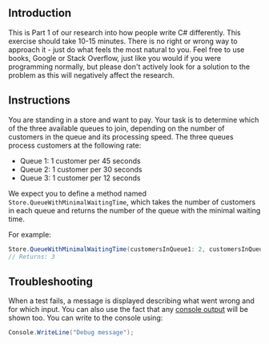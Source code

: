 ## Introduction

This is Part 1 of our research into how people write C# differently. This exercise should take 10-15 minutes. There is no right or wrong way to approach it - just do what feels the most natural to you. Feel free to use books, Google or Stack Overflow, just like you would if you were programming normally, but please don't actively look for a solution to the problem as this will negatively affect the research.

## Instructions

You are standing in a store and want to pay. Your task is to determine which of the three available queues to join, depending on the number of customers in the queue and its processing speed. The three queues process customers at the following rate:

- Queue 1: 1 customer per 45 seconds
- Queue 2: 1 customer per 30 seconds
- Queue 3: 1 customer per 12 seconds

We expect you to define a method named `Store.QueueWithMinimalWaitingTime`, which takes the number of customers in each queue and returns the number of the queue with the minimal waiting time.

For example:

```csharp
Store.QueueWithMinimalWaitingTime(customersInQueue1: 2, customersInQueue2: 3, customersInQueue3: 5)
// Returns: 3
```

## Troubleshooting

When a test fails, a message is displayed describing what went wrong and for which input. You can also use the fact that any [console output][programiz.com-basic-input-output] will be shown too. You can write to the console using:

```csharp
Console.WriteLine("Debug message");
```

[programiz.com-basic-input-output]: https://www.programiz.com/csharp-programming/basic-input-output
